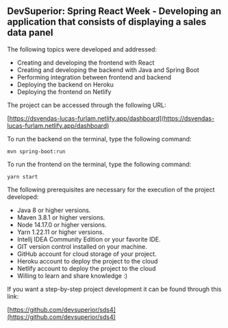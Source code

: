 <h2>DevSuperior: Spring React Week - Developing an application that consists of displaying a sales data panel</h2>

The following topics were developed and addressed:

* Creating and developing the frontend with React
* Creating and developing the backend with Java and Spring Boot
* Performing integration between frontend and backend
* Deploying the backend on Heroku
* Deploying the frontend on Netlify

The project can be accessed through the following URL:

[https://dsvendas-lucas-furlam.netlify.app/dashboard](https://dsvendas-lucas-furlam.netlify.app/dashboard)

To run the backend on the terminal, type the following command:

```shell script
mvn spring-boot:run 
```

To run the frontend on the terminal, type the following command:

```shell script
yarn start
```

The following prerequisites are necessary for the execution of the project developed:

* Java 8 or higher versions.
* Maven 3.8.1 or higher versions.
* Node 14.17.0 or higher versions.
* Yarn 1.22.11 or higher versions.
* Intellj IDEA Community Edition or your favorite IDE.
* GIT version control installed on your machine.
* GitHub account for cloud storage of your project.
* Heroku account to deploy the project to the cloud
* Netlify account to deploy the project to the cloud
* Willing to learn and share knowledge :)

If you want a step-by-step project development it can be found through this link: 

[https://github.com/devsuperior/sds4](https://github.com/devsuperior/sds4)
